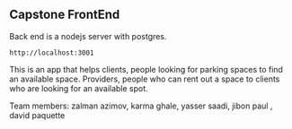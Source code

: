 ## Capstone FrontEnd
Back end is a nodejs server with postgres.
```
http://localhost:3001
```
This is an app that helps clients, people looking for parking spaces to find an available space. Providers, people who can rent out a space to clients who are looking for an available spot.

Team members:
zalman azimov, karma ghale, yasser saadi, jibon paul , david paquette
